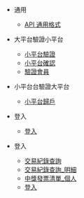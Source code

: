 - 通用
  - [API 通用格式](./信吉/通用)
- 大平台驗證小平台
  - [小平台驗證](./信吉/小平台驗證)
  - [小平台確認](./信吉/小平台確認)
  - [驗證會員](./信吉/驗證會員)
- 小平台台驗證大平台

  - [小平台歸戶](./信吉/小平台歸戶)

- 登入

  - [登入](./信吉/登入)

- 登入
  - [交易紀錄查詢](./信吉/交易紀錄查詢)
  - [交易紀錄查詢\_明細](./信吉/交易紀錄查詢_明細)
  - [中獎發票清單\_個人](./信吉/中獎發票清單_個人)
  - [登入](./信吉/登入)
